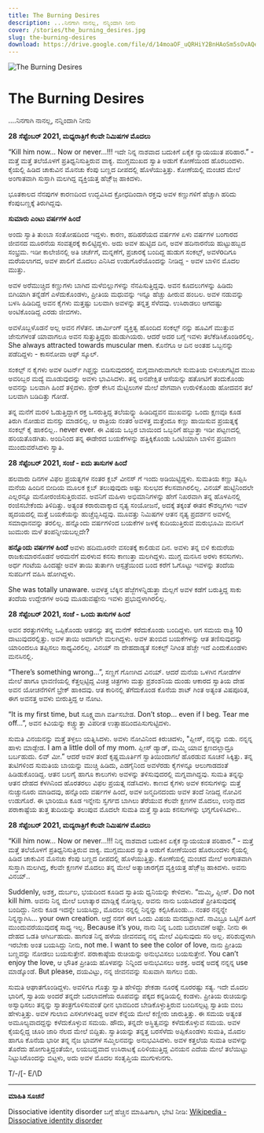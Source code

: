```yaml
---
title: The Burning Desires
description: ...ನಿನಗಾಗಿ ನಾನಲ್ಲ, ನನ್ನಿಂದಾಗಿ ನೀನು
cover: /stories/the_burning_desires.jpg
slug: the-burning-desires
download: https://drive.google.com/file/d/14moaOF_uQRHiY2BnHAoSm5sOvAQe9pCq/view?usp=drive_link
---
```


![The Burning Desires](/stories/the_burning_desires.jpg)

# The Burning Desires

....ನಿನಗಾಗಿ ನಾನಲ್ಲ, ನನ್ನಿಂದಾಗಿ ನೀನು

**28 ಸೆಪ್ಟೆಂಬರ್ 2021, ಮಧ್ಯರಾತ್ರಿಗೆ ಕೆಲವೇ ನಿಮಿಷಗಳ ಮೊದಲು**

“Kill him now… Now or never…!!! ಇದೇ ನಿನ್ನ ನಾಶವಾದ ಬದುಕಿಗೆ ಏಕೈಕ ನ್ಯಾಯಯುತ ಪರಿಹಾರ.” - ಮತ್ತೆ ಮತ್ತೆ ತಲೆಯೊಳಗೆ ಪ್ರತಿಧ್ವನಿಸುತ್ತಿರುವ ವಾಕ್ಯ. ಮುಗ್ದಮುಖದ ಸ್ವಾತಿ ಅಡುಗೆ ಕೋಣೆಯಿಂದ ಹೊರಬಂದಳು. ಕೈಯಲ್ಲಿ ಹಿಡಿದ ಚಾಕುವಿನ ಮೊನಚು ಕೆಂಪು ಬಣ್ಣದ ದೀಪದಲ್ಲಿ ಹೊಳೆಯುತ್ತಿತ್ತು. ಕೋಣೆಯಲ್ಲಿ ಮಂಚದ ಮೇಲೆ ಅಂಗಾತವಾಗಿ ಸುಸ್ತಾಗಿ ಮಲಗಿದ್ದ ವ್ಯಕ್ತಿಯತ್ತ ಹೆಜ಼್ಜ಼ೆ ಹಾಕಿದಳು. 

ಭೂತಕಾಲದ ನೆನಪುಗಳ ಕಾರಣದಿಂದ ಉದ್ಭವಿಸಿದ ಕ್ರೋಧದಿಂದಾಗಿ ರಕ್ತವು ಅವಳ ಕಣ್ಣುಗಳಿಗೆ ಹೆಚ್ಚಾಗಿ ಹರಿದು ಕೆಂಪುಬಣ್ಣಕ್ಕೆ ತಿರುಗಿದ್ದವು.


**ಸುಮಾರು ಎಂಟು ವರ್ಷಗಳ ಹಿಂದೆ**

ಅಂದು ಸ್ವಾತಿ ತುಂಬಾ ಸಂತೋಷದಿಂದ ಇದ್ದಳು. ಕಾರಣ, ಹದಿಹರೆಯದ ವರ್ಷಗಳ ಏಳು ವರ್ಷಗಳ ಬಂಗಾರದ ಜೀವನದ ಮೂರನೆಯ ಸಂವತ್ಸರಕ್ಕೆ ಕಾಲಿಟ್ಟಿದ್ದಳು. ಅದು ಅವಳ ಹುಟ್ಟಿದ ದಿನ, ಅವಳ ಹದಿನಾರನೆಯ ಹುಟ್ಟುಹಬ್ಬದ ಸಂಭ್ರಮ. ಇಡೀ ಕಾಲೇಜಿನಲ್ಲಿ ಅತಿ ಚರ್ಚೆಗೆ, ಮನ್ನಣೆಗೆ, ಪ್ರಚಾರಕ್ಕೆ ಬಂದಿದ್ದ ಹುಡುಗ ಸಂಕಲ್ಪ್, ಅವಳೆoದಿಗೂ ಮರೆಯಲಾಗದ, ಅವಳ ಪಾಲಿಗೆ ಮೊದಲು ಎನಿಸಿದ ಉಡುಗೊರೆಯೊಂದನ್ನು ನೀಡಿದ್ದ - ಅವಳ ಬಾಳಿನ ಮೊದಲ ಮುತ್ತು.

ಅವಳ ಅರೆಮುಚ್ಚಿದ ಕಣ್ಣುಗಳು ಬಾಗಿದ ಮಳೆಬಿಲ್ಲುಗಳನ್ನು ನೆನಪಿಸುತ್ತಿದ್ದವು. ಅವನ ಕೂದಲುಗಳನ್ನು ಹಿಡಿದು ಬಿಗಿಯಾಗಿ ತನ್ನೆಡೆಗೆ ಎಳೆದುಕೊಂಡಳು, ಪ್ರೀತಿಯ ಮಧುವನ್ನು ಇನ್ನೂ ಹೆಚ್ಚು ಹೀರುವ ಹಂಬಲ. ಅವಳ ನಡುವನ್ನು ಬಳಸಿ ಹಿಡಿದಿದ್ದ ಅವನ ಕೈಗಳು ಮತ್ತಷ್ಟು ಬಲವಾಗಿ ಅವಳನ್ನು ತನ್ನತ್ತ ಸೆಳೆದವು. ಉಸಿರಾಡಲು ಆಗದಷ್ಟು ಅಂಟಿಕೊಂಡಿದ್ದ ಎರಡು ಜೀವಗಳು.

ಅವಳೊಬ್ಬಳೊಡನೆ ಅಲ್ಲ ಅವನ ಗೆಳೆತನ. ಚಾರ್ಮಿಂಗ್ ವ್ಯಕ್ತಿತ್ವ ಹೊಂದಿದ ಸಂಕಲ್ಪ್ ನನ್ನು ಹೂವಿಗೆ ಮುತ್ತುವ ಜೇನುಗಳಂತೆ ಯಾವಾಗಲೂ ಅವನ ಸುತ್ತುತ್ತಿದ್ದರು ಹುಡುಗಿಯರು. ಆದರೆ ಅದರ ಬಗ್ಗೆ ಇವಳು ತಲೆಕೆಡಿಸಿಕೊಂಡಿರಲಿಲ್ಲ. She always attracted towards muscular men. ಕೊನೆಗೂ ಆ ದಿನ ಅಂತಹ ಒಬ್ಬನನ್ನು ಪಡೆದಿದ್ದಳು - ಕಾಸನೋವಾ ಆಫ್ ಸ್ಕೂಲ್.

ಸಂಕಲ್ಪ್ ನ ಕೈಗಳು ಅವಳ ರಿಟರ್ನ್ ಗಿಫ್ತನ್ನು ಬಿಡಿಸುವುದರಲ್ಲಿ ಮಗ್ನವಾಗಿರುವಾಗಲೇ ಸುಮತಿಯ ಬಿಳುಚುಗಟ್ಟಿದ ಮುಖ ಅವರಿಬ್ಬರ ಮದ್ಯೆ ಮೂಡುವುದನ್ನು ಅವಳು ಭಾವಿಸಿದಳು. ತನ್ನ ಅನಪೇಕ್ಷಿತ ಆಸೆಯನ್ನು ಹತೋಟಿಗೆ ತಂದುಕೊಂಡು ಅವನನ್ನು ಬಲವಾಗಿ ಹಿಂದೆ ತಳ್ಳಿದಳು. ಸ್ಟೇರ್ ಕೇಸಿನ ಮೆಟ್ಟಿಲುಗಳ ಮೇಲೆ ವೇಗವಾಗಿ ಉರುಳಿಕೊಂಡು ಹೋದವನ ತಲೆ ಬಲವಾಗಿ ಬಡಿದಿತ್ತು ಗೋಡೆ.

ತನ್ನ ಮನೆಗೆ ಮರಳಿ ಓಡುತ್ತಿದ್ದಾಗ ರಕ್ತ ಒಸರುತ್ತಿದ್ದ ತಲೆಯನ್ನ್ನು ಹಿಡಿದಿದ್ದವನ ಮುಖವನ್ನು ಒಂದು ಕ್ಷಣವೂ ಕೂಡ ತಿರುಗಿ ನೋಡುವ ಮನಸ್ಸು ಮಾಡಲಿಲ್ಲ. ಆ ರಾತ್ರಿಯ ನಂತರ ಅವಳತ್ತ ಮತ್ತೆಂದೂ ಕಣ್ಣು ಹಾಯಿಸುವ ಪ್ರಯತ್ನಕ್ಕೆ ಸಂಕಲ್ಪ್ ಕೈ ಹಾಕಲಿಲ್ಲ.. never ever. ಈ ವಿಷಯ ಒಬ್ಬರ ಬಾಯಿಂದ ಒಬ್ಬರಿಗೆ ಹಬ್ಬುತ್ತಾ ಇಡೀ ಪಟ್ಟಣದಲ್ಲಿ ಹರಿಯತೊಡಗಿತು. ಅಂದಿನಿಂದ ತನ್ನ ಈಡೇರದ ಬಯಕೆಗಳನ್ನು ಹತ್ತಿಕ್ಕಿಕೊಂಡು ಒಂಟಿಯಾಗಿ ಬಾಳಿನ ಪ್ರಯಾಣ ಮುಂದುವರೆಸಿದಳು ಸ್ವಾತಿ.


**28 ಸೆಪ್ಟೆಂಬರ್ 2021, ಸಂಜೆ - ಐದು ತಾಸುಗಳ ಹಿಂದೆ**

ಹಲವಾರು ದಿನಗಳ ವಿಫಲ ಪ್ರಯತ್ನಗಳ ನಂತರ ಕ್ಲಬ್ ವೀನಸ್ ಗೆ ಇಂದು ಅಡಿಯಿಟ್ಟಿದ್ದಳು. ಸುಮತಿಯ ಕಣ್ಣು ತಪ್ಪಿಸಿ ಮನೆಯ ಹಿಂದಿನ ಬೀದಿಯ ಮೂಲಕ ಕ್ಲಬ್ ತಲುಪುವುದು ಅಷ್ಟು ಸುಲಭದ ಕೆಲಸವಾಗಿರಲಿಲ್ಲ. ವಿನಯ್ ಹುಟ್ಟಿನಿಂದಲೇ ಎಲ್ಲರನ್ನೂ ಮನೋರಂಜಿಸುತ್ತಿರುವವ. ಅವನಿಗೆ ಮಹಿಳಾ ಅಭಿಮಾನಿಗಳನ್ನು ಹೇಗೆ ನಿಖರವಾಗಿ ತನ್ನ ಹೊಳಪಿನಲ್ಲಿ ರಂಜಿಸಬೇಕೆಂದು ತಿಳಿದಿತ್ತು. ಅತ್ಯಂತ ಕರಾರುವಾಕ್ಕಾದ ನೃತ್ಯ ಸಂಯೋಜನೆ, ಅದಕ್ಕೆ ತಕ್ಕಂತೆ ಈತನ ಕೌಶಲ್ಯಗಳು ಇವಳ ಹೃದಯದಲ್ಲಿ ಮತ್ತೆ ಬಯಕೆಯನ್ನು ಹುಚ್ಚೆಬ್ಬಿಸಿದ್ದವು. ಮೂವತ್ತು ನಿಮಿಷಗಳ ಆತನ ನೃತ್ಯ ಪ್ರದರ್ಶನ ಅವಳಲ್ಲಿ ಸಮಾಧಾನವನ್ನು ತರಲಿಲ್ಲ. ಹನ್ನೊಂದು ವರ್ಷಗಳಿಂದ ಬಯಕೆಗಳ ಜಳಕ್ಕೆ ಕುದಿಯುತ್ತಿರುವ ಮರುಭೂಮಿ ಮನಸಿಗೆ ಜುಮುರು ಮಳೆ ತಂಪನ್ನೀಯಬಲ್ಲದೇ?


**ಹನ್ನೊಂದು ವರ್ಷಗಳ ಹಿಂದೆ**
ಅವಳು ಹದಿಮೂರನೇ ವಸಂತಕ್ಕೆ ಕಾಲಿಡುವ ದಿನ. ಅವಳು ತನ್ನ ಬಿಳಿ ಕುದುರೆಯ ರಾಜಕುಮಾರನೊಡನೆ ಅರಮನೆಗೆ ಮರಳುವ ಕನಸು ಕಾಣುತ್ತಾ ಮಲಗಿದ್ದಳು. ಮುಗ್ದ ಮನಸಿನ ಅರಳು ಕನಸುಗಳು. ಅರ್ಧ ಗಂಟೆಯ ಹಿಂದಷ್ಟೇ ಅವಳ ತಾಯಿ ತುರ್ತಾಗಿ ಆಸ್ಪತ್ರೆಯಿಂದ ಬಂದ ಕರೆಗೆ ಓಗೊಟ್ಟು ಇವಳನ್ನು ತಂದೆಯ ಸುಪರ್ದಿಗೆ ವಹಿಸಿ ಹೋಗಿದ್ದಳು.

She was totally unaware. ಅವಳತ್ತ ಬೆಕ್ಕಿನ ಹೆಜ್ಜೆಗಳನ್ನಿಡುತ್ತಾ ಮೆಲ್ಲಗೆ ಅವಳ ಕಡೆಗೆ ಬರುತ್ತಿದ್ದ ಸಾಕು ತಂದೆಯ ಉದ್ದೇಶಗಳ ಅರಿವು ಮೂಡುವಷ್ಟೇನು ಇವಳು ಪ್ರಭುದ್ದಳಾಗಿರಲಿಲ್ಲ.

**28 ಸೆಪ್ಟೆಂಬರ್ 2021, ಸಂಜೆ - ಒಂದು ತಾಸುಗಳ ಹಿಂದೆ**

ಅವನ ಶರತ್ತುಗಳಿಗೆಲ್ಲ ಒಪ್ಪಿಕೊಂಡು ಆತನನ್ನು ತನ್ನ ಮನೆಗ್ ಕರೆದುಕೊಂಡು ಬಂದಿದ್ದಳು. ಆಗ ಸಮಯ ರಾತ್ರಿ 10 ದಾಟುವುದರಲ್ಲಿತ್ತು. ಅವಳ ತಾಯಿ ಅದಾಗಲೇ ಮಲಗಿದ್ದಳು. ಅವಳ ತುಂಬಿದ ಬಯಕೆಗಳನ್ನು ಆತ ತಣಿಸುವುದನ್ನು ಯಾರಿಂದಲೂ ತಪ್ಪಿಸಲು ಸಾಧ್ಯವಿರಲಿಲ್ಲ. ವಿನಯ್ ನಾ ದೇಹದಾಡ್ಯತೆ ಸಂಕಲ್ಪ್ ನಿಗಿಂತ ಹೆಚ್ಚೇ ಇದೆ ಎಂದುಕೊಂಡಳು ಮನಸಿನಲ್ಲಿ.

“There’s something wrong...”, ಸಣ್ಣಗೆ ಗೊಣಗಿದ ವಿನಯ್. ಆದರೆ ಮನೆಯ ಒಳಗಿನ ಗೋಡೆಗಳ ಮೇಲೆ ಹಾಗೂ ಛಾವಣಿಯಲ್ಲಿ ಕೆತ್ತಲ್ಪಟ್ಟಿದ್ದ ವಿಚಿತ್ರ ಚಿತ್ರಗಳು ಮತ್ತು ಪ್ರಶಂಶನಿಯ ದುಂಡು ಆಕಾರದ ಸ್ವಾತಿಯ ದೇಹ ಅವನ ಯೋಚನೆಗಳಿಗೆ ಬ್ರೇಕ್ ಹಾಕಿದವು. ಆತ ಕಾರಿನಲ್ಲಿ ತೆಗೆದುಕೊಂಡ ಕೊನೆಯ ಶಾಟ್ ಗಿಂತ ಅತ್ಯಂತ ವಿಷಪೂರಿತ, ಈಗ ಅವನತ್ತ ಅವಳು ಬೀರುತ್ತಿದ್ದ ಆ ನೋಟ.

“It is my first time, but ಸೂಕ್ಷ್ಮವಾಗಿ ವರ್ತಿಸಬೇಡ. Don’t stop… even if I beg. Tear me off...”, ಅವನ ಕಿವಿಯನ್ನು ಕಚ್ಚ್ಚುತ್ತಾ ವಿಪರೀತ ಉತ್ಸಾಹದಿಂದಪಿಸುಗುಟ್ಟಿದಳು.

ಸುಮತಿ ವಿನಯನನ್ನು ಮತ್ತೆ ತಳ್ಳಲು ಯತ್ನಿಸಿದಳು. ಅವಳು ನೋವಿನಿಂದ ಕಿರುಚಿದಳು, "ಪ್ಲೀಸ್, ನನ್ನನ್ನು ಬಿಡು. ನನ್ನನ್ನ ಹಾಳು ಮಾಡ್ಬೇಡ. I am a little doll of my mom. ಪ್ಲೀಸ್ ಡ್ಯಾಡ್, ಮಮ್ಮಿ ಯಾವ ಕ್ಷಣದಲ್ಲಾದ್ರೂ ಬರ್ಬಹುದು. ಲಿವ್ ಮೀ.” ಆದರೆ ಅವಳ ತಂದೆ ಕೃಷ್ಣಮೂರ್ತಿಗೆ ಸ್ವಾತಿಯಿಂದಾಗಲೆ ಹೊರಡುವ ಸೂಚನೆ ಸಿಕ್ಕಿತ್ತು. ತನ್ನ ತುಟಿಗಳಿಂದ ಸುಮತಿಯ ಬಾಯನ್ನು ಮುಚ್ಚಿ ಹಿಡಿದು, ಎಡಗೈನಿಂದ ಅವಳೆರಡು ಕೈಗಳನ್ನೂ ಆಲುಗಾಡದಂತೆ ಹಿಡಿಡುಕೊಂಡಿದ್ದ. ಆತನ ಬಲಗೈ ಹಾಗೂ ಕಾಲುಗಳು ಅವಳನ್ನು ತಳಿಸುವುದರಲ್ಲಿ ಮಗ್ನವಾಗಿದ್ದವು. ಸುಮತಿ ತನ್ನನ್ನು ಆತನ ದೇಹದ ಕೆಳಗಿನಿಂದ ಹೊರತರಲು ವಿಫಲ ಪ್ರಯತ್ನ ನಡೆಸಿದಳು. ಕಾಣದ ಕೈಗಳು ಅವಳ ಕನಸುಗಳನ್ನು ಮತ್ತೆ ನುಚ್ಚುನೂರು ಮಾಡಿದವು, ಹನ್ನೊಂದು ವರ್ಷಗಳ ಹಿಂದೆ, ಅವಳ ಜನ್ಮದಿನದಂದು ಅವಳ ತಂದೆ ನೀಡಿದ್ದ ನೋವಿನ ಉಡುಗೊರೆ. ಈ ಭಾರಿಯೂ ಕೂಡ ಇನ್ನೇನು ಸ್ವರ್ಗದ ಬಾಗಿಲು ತೆರೆಯುವ ಕೆಲವೇ ಕ್ಷಣಗಳ ಮೊದಲು, ಉನ್ಮಾದದ ಪರಾಕಾಷ್ಟೆಯ ತುತ್ತ ತುದಿಯನ್ನು ತಲುಪುವ ಮೊದಲೇ ಸುಮತಿ ಮತ್ತೆ ಸ್ವಾತಿಯ ಕನಸುಗಳನ್ನು ಭಗ್ನಗೊಳಿಸಿದಳು..

**28 ಸೆಪ್ಟೆಂಬರ್ 2021, ಮದ್ಯರಾತ್ರಿಗೆ ಕೆಲವೇ ನಿಮಿಷಗಳ ಮೊದಲು**

“Kill him now… Now or never…!!! ನಿನ್ನ ನಾಶವಾದ ಬದುಕಿನ ಏಕೈಕ ನ್ಯಾಯಯುತ ಪರಿಹಾರ.” - ಮತ್ತೆ ಮತ್ತೆ ತಲೆಯೊಳಗೆ ಪ್ರತಿಧ್ವನಿಸುತ್ತಿರುವ ವಾಕ್ಯ. ಮುಗ್ದಮುಖದ ಸ್ವಾತಿ ಅಡುಗೆ ಕೋಣೆಯಿಂದ ಹೊರಬಂದಳು ಕೈಯಲ್ಲಿ ಹಿಡಿದ ಚಾಕುವಿನ ಮೊನಚು ಕೆಂಪು ಬಣ್ಣದ ದೀಪದಲ್ಲಿ ಹೊಳೆಯುತ್ತಿತ್ತು. ಕೋಣೆಯಲ್ಲಿ ಮಂಚದ ಮೇಲೆ ಅಂಗಾತವಾಗಿ ಸುಸ್ತಾಗಿ ಮಲಗಿದ್ದ, ಕೆಲವೇ ಕ್ಷಣಗಳ ಮೊದಲು ತನ್ನ ಮೇಲೆ ಅತ್ಯಾಚಾರಗೈದ ವ್ಯಕ್ತಿಯತ್ತ ಹೆಜ಼್ಜ಼ೆ ಹಾಕಿದಳು. ಅವನು ವಿನಯ್..

Suddenly, ಅಶಕ್ತ, ದುರ್ಬಲ, ಭಯದಿಂದ ಕೂಡಿದ ಸ್ವಾತಿಯ ಧ್ವನಿಯನ್ನು ಕೇಳಿದಳು. “ಮಮ್ಮಿ, ಪ್ಲೀಸ್. Do not kill him. ಅವನು ನಿನ್ನ ಮೇಲೆ ಬಲಾತ್ಕಾರ ಮಾಡ್ಲಿಕ್ಕೆ ನೋಡ್ಲಿಲ್ಲ. ಅವನು ನಾನು ಬಯಸಿದಂತೆ ಪ್ರೀತಿಸುವುದಕ್ಕೆ ಬಂದಿದ್ದು. ನೀನು ಕೂಡ ಇದನ್ನೇ ಬಯಸಿದ್ದು, ಮೊದಲು ನನ್ನಲ್ಲಿ ನಿನ್ನನ್ನು ಕಲ್ಪಿಸಿಕೊಂಡು... ನಂತರ ನನ್ನನ್ನೇ ನಿನ್ನನ್ನಾಗಿಸಿ… your own creation. ಆದ್ರೆ ನನಗೆ ಈಗ ಒಂದು ವಿಷಯ ಮನದಟ್ಟಾಗಿದೆ. ನಾವಿಬ್ರೂ ಒಟ್ಟಿಗೆ ಹೀಗೆ ಮುಂದುವರೆಯುವುದಕ್ಕೆ ಸಾಧ್ಯ ಇಲ್ಲ. Because it’s you, ನಾನು ನಿನ್ನ ಒಂದು ಬದಲಾವಣೆ ಅಷ್ಟೇ. ನೀನು ಈ ದೇಹದ ಒಡತಿ ಆಗಿರ್ಬಹುದು. ಹಾಗಂತ ನಿನ್ನ ಹಳೆಯ ಜೀವನವನ್ನ ನನ್ನ ಮೇಲೆ ವಿಧಿಸುವುದು ಸರಿ ಅಲ್ಲ. ಪರಿಶುದ್ದಳಾಗಿ ಇರಬೇಕು ಅಂತ ಬಯಸಿದ್ದು ನೀನು, not me. I want to see the color of love, ನಾನು ಪ್ರೀತಿಯ ಬಣ್ಣವನ್ನು ನೋಡಲು ಬಯಸುತ್ತೇನೆ. ಪರಾಕಾಷ್ಠೆಯ ರುಚಿಯನ್ನು ಅನುಭವಿಸಲು ಬಯಸುತ್ತೇನೆ. You can’t enjoy the love, ಆ ಭೌತಿಕ ಪ್ರೀತಿಯ ಹೊಳಪನ್ನು ನಿನ್ನಿಂದ ಅನುಭವಿಸಲು ಅಶಕ್ತ. ಅದಕ್ಕೆ ಅದಕ್ಕೆ ನನ್ನನ್ನ use ಮಾಡ್ಕೊಂಡೆ. But please, ದಯವಿಟ್ಟು, ನನ್ನ ಜೀವನವನ್ನು ಸುಖವಾಗಿ ಸಾಗಲು ಬಿಡು.

ಸುಮತಿ ಆಘಾತಗೊಂಡಿದ್ದಳು. ಅವಳಿಗೂ ಗೊತ್ತು ಸ್ವಾತಿ ಹೇಳಿದ್ದು ಶೇಕಡಾ ನೂರಕ್ಕೆ ನೂರರಷ್ಟು ಸತ್ಯ. ಇದೇ ಮೊದಲ ಭಾರಿಗೆ, ಸ್ವಾತಿಯ ಅಂದರೆ ತನ್ನದೇ ಬದಲಾವಣೆಯ ರೂಪವನ್ನು ಪಕ್ಕದ ಕನ್ನಡಿಯಲ್ಲಿ ಕಂಡಳು. ಪ್ರೀತಿಯ ರುಚಿಯನ್ನು ಅಸ್ವಾಧಿಸಲು ತನ್ನನ್ನು ಸ್ವಾತಂತ್ರಗೊಳಿಸುವಂತೆ ಧೀನ ಭಾವದಿಂದ ಬೇಡಿಕೊಳ್ಳುತ್ತಿರುವ ಬಂದಿಸಲ್ಪಟ್ಟ ಸ್ವಾತಿಯ ಬಿಂಬ ಹೇಳುತ್ತಿತ್ತು. ಅವಳ ಗುಲಾಬಿ ಎಸಳುಗಳಂತಿದ್ದ ಅವಳ ಕೆನ್ನೆಯ ಮೇಲೆ ಕಣ್ಣೀರು ಜಾರುತ್ತಿತ್ತು. ಈ ಸಮಯ ಅತ್ಯಂತ ಅಮೂಲ್ಯವಾದದ್ದನ್ನು ಕಳೆದುಕೊಳ್ಳುವ ಸಮಯ. ಹೌದು, ತನ್ನದೇ ಅಸ್ಥಿತ್ವವನ್ನು ಕಳೆದುಕೊಳ್ಳುವ ಸಮಯ. ಅವಳ ಕೈಯಲ್ಲಿದ್ದ ಚೂರಿ ಜಾರಿ ನೆಲದ ಮೇಲೆ ಬಿದ್ದಿತು. ಸ್ವಾತಿಯನ್ನು ತನ್ನತ್ತ ಬರಸೆಳೆದು ಅಪ್ಪಿಕೊಂಡಳು ಸುಮತಿ, ಮೊದಲ ಹಾಗೂ ಕೊನೆಯ ಭಾರೀ ತನ್ನ ನೈಜ ಭಾವಗಳ ಸಮ್ಮಿಲನವನ್ನು ಅನುಭವಿಸಿದಳು. ಅವಳ ಕತ್ತಲೆಯ ಸುಮತಿ ಅವಳನ್ನು ತೊರೆದು ಹೋಗುತ್ತಿದ್ದಂತೆಯೇ, ಲಯಬದ್ಡವಾದ ಉಸಿರಾಟಕ್ಕೆ ಏರಿಳಿಯುತ್ತಿದ್ದ ವಿನಯನ ಎದೆಯ ಮೇಲೆ ತಲೆಯಿಟ್ಟು ನಿಟ್ಟುಸಿರೊಂದನ್ನು ಬಿಟ್ಟಳು, ಅದು ಅವಳ ಮೊದಲ ಸಂತೃಪ್ತಿಯ ಮುಗುಳುನಗು.

T/-/[- E\/\D 

---

**ಮಾಹಿತಿ ಸೂಚನೆ**

Dissociative identity disorder ಬಗ್ಗೆ ಹೆಚ್ಚಿನ ಮಾಹಿತಿಗಾಗಿ, ಭೇಟಿ ನೀಡಿ: [Wikipedia - Dissociative identity disorder](https://en.wikipedia.org/wiki/Dissociative_identity_disorder)
